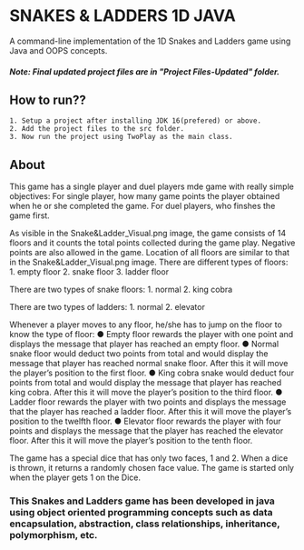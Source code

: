 # SNAKES & LADDERS 1D JAVA
A command-line implementation of the 1D Snakes and Ladders game using Java and OOPS concepts.

##### Note: Final updated project files are in "Project Files-Updated" folder.

## How to run??
    1. Setup a project after installing JDK 16(prefered) or above.
    2. Add the project files to the src folder.
    3. Now run the project using TwoPlay as the main class.

## About

This game has a single player and duel players mde game with really simple objectives: 
    For single player, how many game points the player obtained when he or she completed the game.
    For duel players, who finshes the game first.

As visible in the Snake&Ladder_Visual.png image, the game consists of 14 floors and it counts the total points collected during the game play. Negative points are also allowed in the game. Location of all floors are similar to that in the Snake&Ladder_Visual.png image.
There are different types of floors: 
    1. empty floor
    2. snake floor
    3. ladder floor

There are two types of snake floors:
    1. normal
    2. king cobra
    
There are two types of ladders:
    1. normal
    2. elevator

Whenever a player moves to any floor, he/she has to jump on the floor to know the type of floor:
        ● Empty floor rewards the player with one point and displays the message that player has reached an empty floor.
        ● Normal snake floor would deduct two points from total and would display the message that player has reached normal snake floor. After this it will move
          the player’s position to the first floor.
        ● King cobra snake would deduct four points from total and would display the message that player has reached king cobra. After this it will move the
          player’s position to the third floor.
        ● Ladder floor rewards the player with two points and displays the message that the player has reached a ladder floor. After this it will move the
          player’s position to the twelfth floor.
        ● Elevator floor rewards the player with four points and displays the message that the player has reached the elevator floor. After this it will move the
          player’s position to the tenth floor.
          
The game has a special dice that has only two faces, 1 and 2. When a dice is thrown, it returns a randomly chosen face value. The game is started only when the player gets 1 on the Dice.

### This Snakes and Ladders game has been developed in java using object oriented programming concepts such as data encapsulation, abstraction, class relationships, inheritance, polymorphism, etc.
